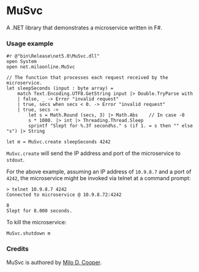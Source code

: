 # MuSvc
A .NET library that demonstrates a microservice written in F#.

### Usage example
```
#r @"bin\Release\net5.0\MuSvc.dll"
open System
open net.miloonline.MuSvc

// The function that processes each request received by the microservice.
let sleepSeconds (input : byte array) =
    match Text.Encoding.UTF8.GetString input |> Double.TryParse with
    | false, _ -> Error "invalid request"
    | true, secs when secs < 0. -> Error "invalid request"
    | true, secs ->
        let s = Math.Round (secs, 3) |> Math.Abs    // In case -0
        s * 1000. |> int |> Threading.Thread.Sleep
        sprintf "Slept for %.3f second%s." s (if 1. = s then "" else "s") |> String

let m = MuSvc.create sleepSeconds 4242
```

`MuSvc.create` will send the IP address and port of the microservice to `stdout`.

For the above example, assuming an IP address of `10.9.8.7` and a port of `4242`, the microservice might be invoked via telnet at a command prompt:

```
> telnet 10.9.8.7 4242
Connected to microservice @ 10.9.8.72:4242

8
Slept for 8.000 seconds.
```

To kill the microservice:
```
MuSvc.shutdown m
```

### Credits
MuSvc is authored by [Milo D. Cooper](https://www.miloonline.net).
